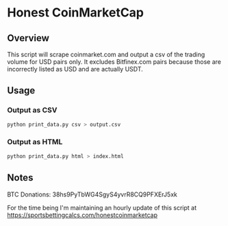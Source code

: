 # Honest CoinMarketCap

## Overview

This script will scrape coinmarket.com and output a csv of the trading volume for USD pairs only. It excludes Bitfinex.com pairs because those are incorrectly listed as USD and are actually USDT.

## Usage

### Output as CSV

```bash
python print_data.py csv > output.csv
```

### Output as HTML

```bash
python print_data.py html > index.html
```

## Notes

BTC Donations: 38hs9PyTbWG4SgyS4yvrR8CQ9PFXErJ5xk

For the time being I'm maintaining an hourly update of this script at https://sportsbettingcalcs.com/honestcoinmarketcap
